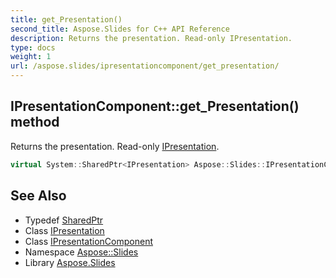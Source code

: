 ```yaml
---
title: get_Presentation()
second_title: Aspose.Slides for C++ API Reference
description: Returns the presentation. Read-only IPresentation.
type: docs
weight: 1
url: /aspose.slides/ipresentationcomponent/get_presentation/
---
```

## IPresentationComponent::get_Presentation() method


Returns the presentation. Read-only [IPresentation](../../ipresentation/).

```cpp
virtual System::SharedPtr<IPresentation> Aspose::Slides::IPresentationComponent::get_Presentation()=0
```

## See Also

* Typedef [SharedPtr](../../../system/sharedptr/)
* Class [IPresentation](../../ipresentation/)
* Class [IPresentationComponent](../)
* Namespace [Aspose::Slides](../../)
* Library [Aspose.Slides](../../../)